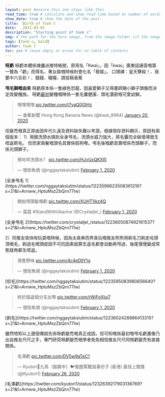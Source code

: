 ```yaml
---
layout: post #ensure this one stays like this
read_time: true # calculate and show read time based on number of words
show_date: true # show the date of the post
title:  Birth of Took C
date:   2021-05-01
description: "Starting point of took c"
img: # the path for the hero image, from the image folder (if the image is directly on the image folder, just the filename is needed)
tags: [took-c, bald]
author: Took C
toc: yes # leave empty or erase for no table of contents
---
```

**呀虧**
呀虧本體係煉蠱派推特帳號，原用名「Kwai」，因「kwai」廣東話讀音嘅第一聲為「虧」而得名，著女裝嘅時候則會化名「葵姬」。
口頭禪：皇天擊殺！、我要中六合彩！、錢錢、糧糧、請投稿香蕉

**甩毛獅嘅由來**
呀虧原本係一隻綠色恐龍，因喜愛獅子又得畫師賜小獅子頭像而決定改變種族。
呀虧[最初](https://twitter.com/kwai_8964/status/1219269529424916480?s=21&t=Arnww_HptuMszZbQrn77lw)變種嗰陣係一隻毛囊健康、頭毛濃密嘅可愛幼獅。
<blockquote class="twitter-tweet"><p lang="ja" dir="ltr">嘿嘿嘿嘿 <a href="https://t.co/t7yaQ0GIHz">pic.twitter.com/t7yaQ0GIHz</a></p>&mdash; 香蕉新聞 Hong Kong Banana News (@kwai_8964) <a href="https://twitter.com/kwai_8964/status/1219269529424916480?ref_src=twsrc%5Etfw">January 20, 2020</a></blockquote> <script async src="https://platform.twitter.com/widgets.js" charset="utf-8"></script>


佢變禿嘅真正原由因年代久遠及資料缺失難以考證。根據現存資料顯示，原因有兩個版本：
1）用錯洗頭水搞到全身甩毛，洗頭水威力強大，將毛囊完全破壞導致生唔返啲毛。
佢而家兩鬢嘅頭毛其實係假狗嚟。甩毛後嘅虧其實唔係禿頭獅子，而係光頭獅子。
<blockquote class="twitter-tweet"><p lang="zh" dir="ltr">用咗咩洗頭水？ <a href="https://t.co/HJyUxQKXl5">pic.twitter.com/HJyUxQKXl5</a></p>&mdash; 懷街魚燒 (@nggaytaksiutim) <a href="https://twitter.com/nggaytaksiutim/status/1223596623508361216?ref_src=twsrc%5Etfw">February 1, 2020</a></blockquote> <script async src="https://platform.twitter.com/widgets.js" charset="utf-8"></script>
[全身甩毛 1](https://twitter.com/nggaytaksiutim/status/1223596623508361216?s=21&t=Arnww_HptuMszZbQrn77lw)

<blockquote class="twitter-tweet"><p lang="zh" dir="ltr">開始甩頭髮嘅虧 <a href="https://t.co/XUHT1ikz4Q">pic.twitter.com/XUHT1ikz4Q</a></p>&mdash; 莫莫 #StandWithUkarine (@Crystaljel_) <a href="https://twitter.com/Crystaljel_/status/1223605087492161537?ref_src=twsrc%5Etfw">February 1, 2020</a></blockquote> <script async src="https://platform.twitter.com/widgets.js" charset="utf-8"></script>
[全身甩毛 2](https://twitter.com/crystaljel_/status/1223605087492161537?s=21&t=Arnww_HptuMszZbQrn77lw)

2）同推友愉快咁玩耍嘅時候，因為太臭串而畀貪玩嘅推友熊熊用剃毛刀剃走咗頭頂嘅毛，剃過毛嘅頭皮因不可抗因素就算生返毛都會自動再甩過，後尾慢慢變成常態就再都生唔返。

<blockquote class="twitter-tweet"><p lang="ja" dir="ltr">港產野味 <a href="https://t.co/4c4eDllY1g">pic.twitter.com/4c4eDllY1g</a></p>&mdash; 懷街魚燒 (@nggaytaksiutim) <a href="https://twitter.com/nggaytaksiutim/status/1223595083980656640?ref_src=twsrc%5Etfw">February 1, 2020</a></blockquote> <script async src="https://platform.twitter.com/widgets.js" charset="utf-8"></script>
[咬毛](https://twitter.com/nggaytaksiutim/status/1223595083980656640?s=21&t=Arnww_HptuMszZbQrn77lw)

<blockquote class="twitter-tweet"><p lang="ja" dir="ltr">終於搵返個分支出嚟 <a href="https://t.co/rWiFoXlui7">pic.twitter.com/rWiFoXlui7</a></p>&mdash; 懷街魚燒 (@nggaytaksiutim) <a href="https://twitter.com/nggaytaksiutim/status/1223602428886413315?ref_src=twsrc%5Etfw">February 1, 2020</a></blockquote> <script async src="https://platform.twitter.com/widgets.js" charset="utf-8"></script>
[剃毛](https://twitter.com/nggaytaksiutim/status/1223602428886413315?s=21&t=Arnww_HptuMszZbQrn77lw)

雖然唔知以上邊個傳說先係呀虧變禿嘅真正成因，但可知嘅係最初嘅甩毛虧畫像乃出自推友尺尺之手，專門研究呀虧變禿嘅學者免免相信推友尺尺同呀虧變禿有直接關係。

<blockquote class="twitter-tweet"><p lang="ja" dir="ltr">毛澤虧 <a href="https://t.co/DV5w9aTeC1">pic.twitter.com/DV5w9aTeC1</a></p>&mdash; Kyutori🔸九鳥（腦霧中）🐦推圈罵戰滋事份子 (香港) 最佳上鏡獎 (@Kyutori1) <a href="https://twitter.com/Kyutori1/status/1232639217903136769?ref_src=twsrc%5Etfw">February 26, 2020</a></blockquote> <script async src="https://platform.twitter.com/widgets.js" charset="utf-8"></script>
[毛澤虧](https://twitter.com/kyutori1/status/1232639217903136769?s=21&t=Arnww_HptuMszZbQrn77lw)
